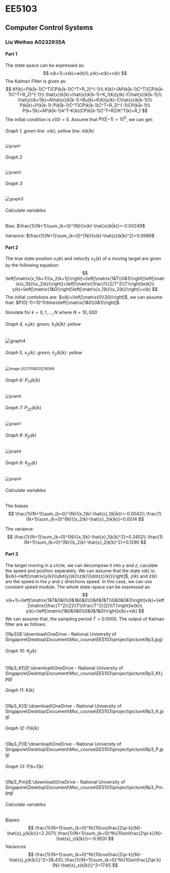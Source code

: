 # EE5103

## Computer Control Systems

### Liu Weihao A0232935A

<div STYLE="page-break-after: always;"></div>

#### Part 1

The state space can be expressed as:
$$
x(k+1)=x(k)+w(k)\\
y(k)=x(k)+v(k)
$$
The Kalman Filter is given as:
$$
Kf(k)=P(k|k-1)C^T(CP(k|k-1)C^T+R_2)^{-1}\\
K(k)=(AP(k|k-1)C^T)(CP(k|k-1)C^T+R_2)^{-1}\\
\hat{x}(k|k)=\hat{x}(k|k-1)+K_f(k)(y(k)-C\hat{x}(k|k-1))\\
\hat{x}(k+1|k)=A\hat{x}(k|k-1)+Bu(k)+K(k)(y(k)-C\hat{x}(k|k-1))\\
P(k|k)=P(k|k-1)-P(k|k-1)C^T(CP(k|k-1)C^T+R_2)^{-1}CP(k|k-1)\\
P(k+1|k)=AP(k|k-1)A^T-K(k)(CP(k|k-1)C^T+R2)K^T(k)+R_1
$$
The initial condition is $x(0)=5$. Assume that $P(0|-1)=10^5$, we can get:

###### Graph 1, green line: $x(k)$; yellow line: $\hat{x}(k|k)$

<img src="E:\download\OneDrive - National University of Singapore\Desktop\Document\Msc_course\EE5103\project\picture\graph1.jpg" alt="graph1" style="zoom: 80%;" />

<div STYLE="page-break-after: always;"></div>

###### Graph 2

<img src="E:\download\OneDrive - National University of Singapore\Desktop\Document\Msc_course\EE5103\project\picture\graph2.jpg" alt="graph2" style="zoom:80%;" />

###### Graph 3

<img src="E:\download\OneDrive - National University of Singapore\Desktop\Document\Msc_course\EE5103\project\picture\graph3.jpg" alt="graph3" style="zoom:90%;" />

###### Calculate variables

Bias: $\frac{1}{N+1}\sum_{k=0}^{N}{(x(k)-\hat{x}(k|k)}=-0.00249$

Variance: $\frac{1}{N+1}\sum_{k=0}^{N}{(x(k)-\hat{x}(k|k)^2}=0.0986$

<div STYLE="page-break-after: always;"></div>

#### Part 2

The true state position $x_1(k)$ and velocity $x_2(k)$ of a moving target are given by the following equation:
$$
\left[\matrix{x_1(k+1)\\x_2(k+1)}\right]=\left[\matrix{1&T\\0&1}\right]\left[\matrix{x_1(k)\\x_2(k)}\right]+\left[\matrix{\frac{1}{2}T^2\\T}\right]w(k)\\
y(k)=\left[\matrix{1&0}\right]\left[\matrix{x_1(k)\\x_2(k)}\right]+v(k)
$$
The initial contidions are: $x(k)=\left[\matrix{0\\30}\right]$, we can assume that: $P(0|-1)=10^5\times\left[\matrix{1&0\\0&1}\right]$.

Simulate for $k=0,1,...,N$ where $N=10,000$

###### Graph 4, $x_1(k)$: green; $\hat{x}_1(k|k)$: yellow

<img src="E:\download\OneDrive - National University of Singapore\Desktop\Document\Msc_course\EE5103\project\picture\graph4.jpg" alt="graph4"  />

<div STYLE="page-break-after: always;"></div>

###### Graph 5, $x_2(k)$: green; $\hat{x}_2(k|k)$: yellow

<img src="C:\Users\l_w_h\AppData\Roaming\Typora\typora-user-images\image-20211116025216066.png" alt="image-20211116025216066" style="zoom:80%;" />

###### Graph 6: $P_{11}(k|k)$

<img src="E:\download\OneDrive - National University of Singapore\Desktop\Document\Msc_course\EE5103\project\picture\graph6.jpg" alt="graph6" style="zoom:80%;" />

<div STYLE="page-break-after: always;"></div>

###### Graph 7: $P_{22}(k|k)$

<img src="E:\download\OneDrive - National University of Singapore\Desktop\Document\Msc_course\EE5103\project\picture\graph7.jpg" alt="graph7" style="zoom:80%;" />

###### Graph 8: $K_{f1}(k)$

<img src="E:\download\OneDrive - National University of Singapore\Desktop\Document\Msc_course\EE5103\project\picture\graph8.jpg" alt="graph8" style="zoom:80%;" />

<div STYLE="page-break-after: always;"></div>

###### Graph 9: $K_{f2}(k)$

<img src="E:\download\OneDrive - National University of Singapore\Desktop\Document\Msc_course\EE5103\project\picture\graph9.jpg" alt="graph9" style="zoom:80%;" />

###### Calculate variables

The biases
$$
\frac{1}{N+1}\sum_{k=0}^{N}{(x_1(k)-\hat{x}_1(k|k)}=-0.0042\\
\frac{1}{N+1}\sum_{k=0}^{N}{(x_2(k)-\hat{x}_2(k|k)}=0.0014
$$


The variance:
$$
\frac{1}{N+1}\sum_{k=0}^{N}{(x_1(k)-\hat{x}_1(k|k)^2}=0.3452\\
\frac{1}{N+1}\sum_{k=0}^{N}{(x_2(k)-\hat{x}_2(k|k)^2}=0.1290
$$

<div STYLE="page-break-after: always;"></div>

#### Part 3

The target moving in a circle, we can decompose it into $y$ and $z$, caculate the speed and position separately. We can assume that the state $x(k)$ is: $x(k)=\left[\matrix{y(k)\\\dot{y}(k)\\z(k)\\\dot{z}(k)}\right]$, $\dot{y}(k)$ and $\dot{z}(k)$ are the speed in the $y$ and $z$ directions speed. In this case, we can use constant speed module. The whole state-space can be expressed as:
$$
x(k+1)=\left[\matrix{1&T&0&0\\0&1&0&0\\0&0&1&T\\0&0&0&1}\right]x(k)+\left[\matrix{\frac{T^2}{2}\\T\\\frac{T^2}{2}\\T}\right]w(k)\\
y(k)=\left[\matrix{1&0&0&0\\0&0&1&0}\right]x(k)+v(k)
$$
We can assume that, the sampling period $T=0.0005$. The output of Kalman filter are as follows:

![Rp3](E:\download\OneDrive - National University of Singapore\Desktop\Document\Msc_course\EE5103\project\picture\Rp3.jpg)

<div STYLE="page-break-after: always;"></div>

###### Graph 10: $K_f(k)$

![Rp3_Kf](E:\download\OneDrive - National University of Singapore\Desktop\Document\Msc_course\EE5103\project\picture\Rp3_Kf.jpg)

###### Graph 11: $K(k)$

![Rp3_K](E:\download\OneDrive - National University of Singapore\Desktop\Document\Msc_course\EE5103\project\picture\Rp3_K.jpg)

<div STYLE="page-break-after: always;"></div>

###### Graph 12: $P(k|k)$

![Rp3_P](E:\download\OneDrive - National University of Singapore\Desktop\Document\Msc_course\EE5103\project\picture\Rp3_P.jpg)

###### Graph 13: P(k+1|k)

![Rp3_Pm](E:\download\OneDrive - National University of Singapore\Desktop\Document\Msc_course\EE5103\project\picture\Rp3_Pm.jpg)

###### Calculate variables

Biases:
$$
\frac{1}{N+1}\sum_{k=0}^N\{10cos\frac{2\pi k}{N}-\hat{x}_y(k|k)\}=2.207\\
\frac{1}{N+1}\sum_{k=0}^N\{10sin\frac{2\pi k}{N}-\hat{x}_z(k|k)\}=-0.9531
$$
Variances
$$
\frac{1}{N+1}\sum_{k=0}^N\{10cos\frac{2\pi k}{N}-\hat{x}_y(k|k)\}^2=38.43\\
\frac{1}{N+1}\sum_{k=0}^N\{10sin\frac{2\pi k}{N}-\hat{x}_z(k|k)\}^2=17.65
$$
